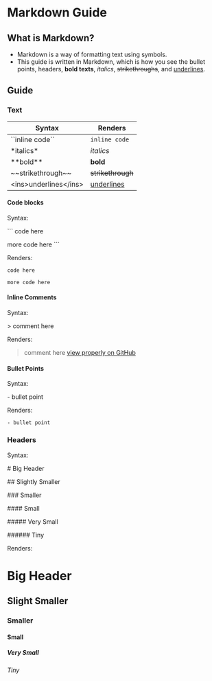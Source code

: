 # Markdown Guide

## What is Markdown?

- Markdown is a way of formatting text using symbols.
- This guide is written in Markdown, which is how you see the bullet points, headers, **bold texts**, *italics*, ~~strikethroughs~~, and <ins>underlines</ins>.

## Guide

### Text

| Syntax | Renders |
| ------ | ------- |
| \`\`inline code\`\` | ``inline code`` |
| \*italics\* | *italics* |
| \*\*bold\*\* | **bold** |
| \~\~strikethrough\~\~ | ~~strikethrough~~ |
| &lt;ins>underlines&lt;/ins> | <ins>underlines</ins> |

#### Code blocks

Syntax:

 \`\`\`
 code here

 more code here
 \`\`\`

Renders:

```text
code here

more code here
```

#### Inline Comments

Syntax:
 
 \> comment here

Renders:

> comment here [view properly on GitHub](https://github.com/5late/5late.github.io/blob/master/guides/MARKDOWN-GUIDE.md#inline-comments)

#### Bullet Points

Syntax:

 \- bullet point

Renders:

    - bullet point

### Headers

Syntax:

\# Big Header

\#\# Slightly Smaller

\#\#\# Smaller

\#\#\#\# Small

\#\#\#\#\# Very Small

\#\#\#\#\#\# Tiny

Renders:

# Big Header
## Slight Smaller
### Smaller
#### Small
##### Very Small
###### Tiny

